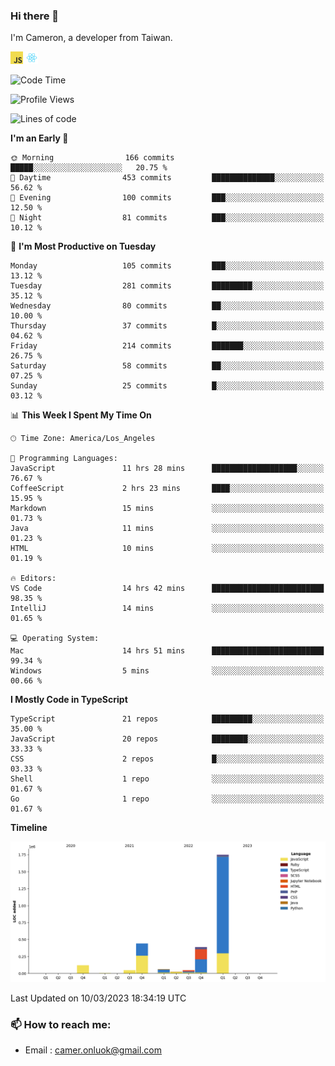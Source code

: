 ### Hi there 👋

I'm Cameron, a developer from Taiwan.


<code><img height="20" src="https://raw.githubusercontent.com/github/explore/80688e429a7d4ef2fca1e82350fe8e3517d3494d/topics/javascript/javascript.png"></code>
<code><img height="20" src="https://raw.githubusercontent.com/github/explore/80688e429a7d4ef2fca1e82350fe8e3517d3494d/topics/react/react.png"></code>



<!--START_SECTION:waka-->
![Code Time](http://img.shields.io/badge/Code%20Time-804%20hrs%2023%20mins-blue)

![Profile Views](http://img.shields.io/badge/Profile%20Views-0-blue)

![Lines of code](https://img.shields.io/badge/From%20Hello%20World%20I%27ve%20Written-2.9%20million%20lines%20of%20code-blue)

**I'm an Early 🐤** 

```text
🌞 Morning                166 commits         █████░░░░░░░░░░░░░░░░░░░░   20.75 % 
🌆 Daytime                453 commits         ██████████████░░░░░░░░░░░   56.62 % 
🌃 Evening                100 commits         ███░░░░░░░░░░░░░░░░░░░░░░   12.50 % 
🌙 Night                  81 commits          ███░░░░░░░░░░░░░░░░░░░░░░   10.12 % 
```
📅 **I'm Most Productive on Tuesday** 

```text
Monday                   105 commits         ███░░░░░░░░░░░░░░░░░░░░░░   13.12 % 
Tuesday                  281 commits         █████████░░░░░░░░░░░░░░░░   35.12 % 
Wednesday                80 commits          ██░░░░░░░░░░░░░░░░░░░░░░░   10.00 % 
Thursday                 37 commits          █░░░░░░░░░░░░░░░░░░░░░░░░   04.62 % 
Friday                   214 commits         ███████░░░░░░░░░░░░░░░░░░   26.75 % 
Saturday                 58 commits          ██░░░░░░░░░░░░░░░░░░░░░░░   07.25 % 
Sunday                   25 commits          █░░░░░░░░░░░░░░░░░░░░░░░░   03.12 % 
```


📊 **This Week I Spent My Time On** 

```text
🕑︎ Time Zone: America/Los_Angeles

💬 Programming Languages: 
JavaScript               11 hrs 28 mins      ███████████████████░░░░░░   76.67 % 
CoffeeScript             2 hrs 23 mins       ████░░░░░░░░░░░░░░░░░░░░░   15.95 % 
Markdown                 15 mins             ░░░░░░░░░░░░░░░░░░░░░░░░░   01.73 % 
Java                     11 mins             ░░░░░░░░░░░░░░░░░░░░░░░░░   01.23 % 
HTML                     10 mins             ░░░░░░░░░░░░░░░░░░░░░░░░░   01.19 % 

🔥 Editors: 
VS Code                  14 hrs 42 mins      █████████████████████████   98.35 % 
IntelliJ                 14 mins             ░░░░░░░░░░░░░░░░░░░░░░░░░   01.65 % 

💻 Operating System: 
Mac                      14 hrs 51 mins      █████████████████████████   99.34 % 
Windows                  5 mins              ░░░░░░░░░░░░░░░░░░░░░░░░░   00.66 % 
```

**I Mostly Code in TypeScript** 

```text
TypeScript               21 repos            █████████░░░░░░░░░░░░░░░░   35.00 % 
JavaScript               20 repos            ████████░░░░░░░░░░░░░░░░░   33.33 % 
CSS                      2 repos             █░░░░░░░░░░░░░░░░░░░░░░░░   03.33 % 
Shell                    1 repo              ░░░░░░░░░░░░░░░░░░░░░░░░░   01.67 % 
Go                       1 repo              ░░░░░░░░░░░░░░░░░░░░░░░░░   01.67 % 
```



**Timeline**

![Lines of Code chart](https://raw.githubusercontent.com/camer0nluo/camer0nluo/main/assets/bar_graph.png)


 Last Updated on 10/03/2023 18:34:19 UTC
<!--END_SECTION:waka-->

### 📫 How to reach me:
- Email : camer.onluok@gmail.com
